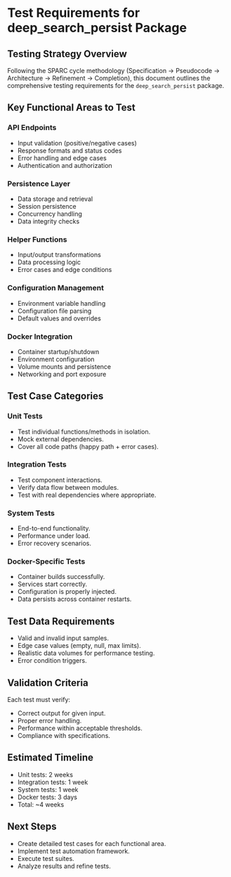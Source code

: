 # Test Requirements for deep_search_persist Package

## Testing Strategy Overview

Following the SPARC cycle methodology (Specification -> Pseudocode -> Architecture -> Refinement -> Completion), this document outlines the comprehensive testing requirements for the `deep_search_persist` package.

## Key Functional Areas to Test

### API Endpoints

*   Input validation (positive/negative cases)
*   Response formats and status codes
*   Error handling and edge cases
*   Authentication and authorization

### Persistence Layer

*   Data storage and retrieval
*   Session persistence
*   Concurrency handling
*   Data integrity checks

### Helper Functions

*   Input/output transformations
*   Data processing logic
*   Error cases and edge conditions

### Configuration Management

*   Environment variable handling
*   Configuration file parsing
*   Default values and overrides

### Docker Integration

*   Container startup/shutdown
*   Environment configuration
*   Volume mounts and persistence
*   Networking and port exposure

## Test Case Categories

### Unit Tests

*   Test individual functions/methods in isolation.
*   Mock external dependencies.
*   Cover all code paths (happy path + error cases).

### Integration Tests

*   Test component interactions.
*   Verify data flow between modules.
*   Test with real dependencies where appropriate.

### System Tests

*   End-to-end functionality.
*   Performance under load.
*   Error recovery scenarios.

### Docker-Specific Tests

*   Container builds successfully.
*   Services start correctly.
*   Configuration is properly injected.
*   Data persists across container restarts.

## Test Data Requirements

*   Valid and invalid input samples.
*   Edge case values (empty, null, max limits).
*   Realistic data volumes for performance testing.
*   Error condition triggers.

## Validation Criteria

Each test must verify:

*   Correct output for given input.
*   Proper error handling.
*   Performance within acceptable thresholds.
*   Compliance with specifications.

## Estimated Timeline

*   Unit tests: 2 weeks
*   Integration tests: 1 week
*   System tests: 1 week
*   Docker tests: 3 days
*   Total: ~4 weeks

## Next Steps

*   Create detailed test cases for each functional area.
*   Implement test automation framework.
*   Execute test suites.
*   Analyze results and refine tests.
